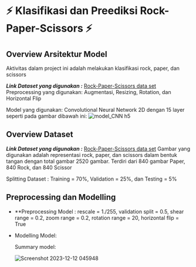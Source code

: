 # ⚡️ Klasifikasi dan Preediksi Rock-Paper-Scissors ⚡️

## Overview Arsitektur Model
Aktivitas dalam project ini adalah melakukan klasifikasi rock, paper, dan scissors

***Link Dataset yang digunakan :*** [Rock-Paper-Scissors data set](https://drive.google.com/file/d/1IVejv65VlMB8lV5iCmhkEw6A4rKV03Lh/view?usp=drive_link)
Preprocessing yang digunakan: Augmentasi, Resizing, Rotation, dan Horizontal Flip

Model yang digunakan: Convolutional Neural Network 2D dengan 15 layer seperti pada gambar dibawah ini:
![model_CNN h5](https://github.com/rohid001/Praktikum_ML_A_Modul6_2020-092/assets/98394099/007febca-1ad3-4106-90cf-9d09faa47951)

## Overview Dataset
***Link Dataset yang digunakan :*** [Rock-Paper-Scissors data set](https://drive.google.com/file/d/1IVejv65VlMB8lV5iCmhkEw6A4rKV03Lh/view?usp=drive_link)
Gambar yang digunakan adalah representasi rock, paper, dan scissors dalam bentuk tangan dengan total gambar 2520 gambar. Terdiri dari 840 gambar Paper, 840 Rock, dan 840 Scissor

Splitting Dataset : Training = 70%, Validation = 25%, dan Testing = 5%

## Preprocessing dan Modelling
- **Preprocessing Model : rescale = 1./255, validation split = 0.5, shear range = 0.2, zoom range = 0.2, rotation range = 20, horizontal flip = True
- Modelling Model:

  Summary model:

  ![Screenshot 2023-12-12 045948](https://github.com/rohid001/Praktikum_ML_A_Modul6_2020-092/assets/98394099/245f7d6f-796a-49c7-bd22-64df3e817517)

